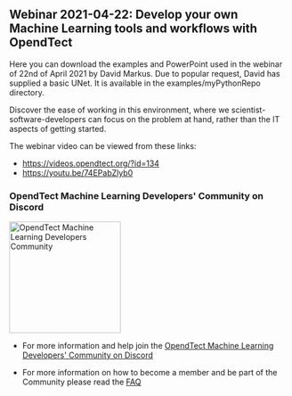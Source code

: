 ## Webinar 2021-04-22: Develop your own Machine Learning tools and workflows with OpendTect

Here you can download the examples and PowerPoint used in the webinar of 22nd of April 2021 by David Markus.
Due to popular request, David has supplied a basic UNet. It is available in the examples/myPythonRepo directory.

Discover the ease of working in this environment, where we scientist-software-developers can focus on the problem at hand, rather than the IT aspects of getting started.

The webinar video can be viewed from these links:
- https://videos.opendtect.org/?id=134
- https://youtu.be/74EPabZlyb0

### OpendTect Machine Learning Developers' Community on Discord

<img src="https://dgbes.com/images/discord_logo.svg" width="200px" alt="OpendTect Machine Learning Developers Community" />


- For more information and help join the [OpendTect Machine Learning Developers' Community on Discord](https://discord.gg/9cVrW2sNza)

- For more information on how to become a member and be part of the Community please read the [FAQ](https://dgbes.com/index.php/support/faq-opendtect-machine-learning-developers-community-discord-server)

